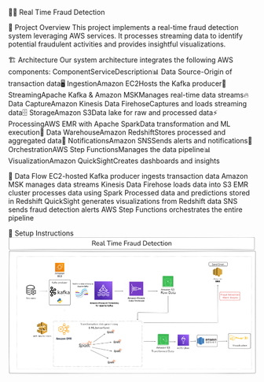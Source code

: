 🕵️‍♂️ Real Time Fraud Detection

🌟 Project Overview
This project implements a real-time fraud detection system leveraging AWS services. It processes streaming data to identify potential fraudulent activities and provides insightful visualizations.

🏗️ Architecture
Our system architecture integrates the following AWS components:
ComponentServiceDescription📊 Data Source-Origin of transaction data🖥️ IngestionAmazon EC2Hosts the Kafka producer🚰 StreamingApache Kafka & Amazon MSKManages real-time data streams🔥 Data CaptureAmazon Kinesis Data FirehoseCaptures and loads streaming data🗄️ StorageAmazon S3Data lake for raw and processed data⚡ ProcessingAWS EMR with Apache SparkData transformation and ML execution🏪 Data WarehouseAmazon RedshiftStores processed and aggregated data📢 NotificationsAmazon SNSSends alerts and notifications🔄 OrchestrationAWS Step FunctionsManages the data pipeline📊 VisualizationAmazon QuickSightCreates dashboards and insights

🔁 Data Flow
EC2-hosted Kafka producer ingests transaction data
Amazon MSK manages data streams
Kinesis Data Firehose loads data into S3
EMR cluster processes data using Spark
Processed data and predictions stored in Redshift
QuickSight generates visualizations from Redshift data
SNS sends fraud detection alerts
AWS Step Functions orchestrates the entire pipeline

🚀 Setup Instructions
![Data Pipeline Architecture](./Data%20pipeline%20Arch.png)
